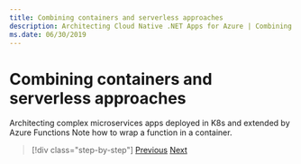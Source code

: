 ```yaml
---
title: Combining containers and serverless approaches
description: Architecting Cloud Native .NET Apps for Azure | Combining Containers and Serverless Approaches
ms.date: 06/30/2019
---
```

# Combining containers and serverless approaches

Architecting complex microservices apps deployed in K8s and extended by Azure Functions
Note how to wrap a function in a container.

>[!div class="step-by-step"]
>[Previous](leverage-serverless-functions.md)
>[Next](deploy-containers-azure.md)
